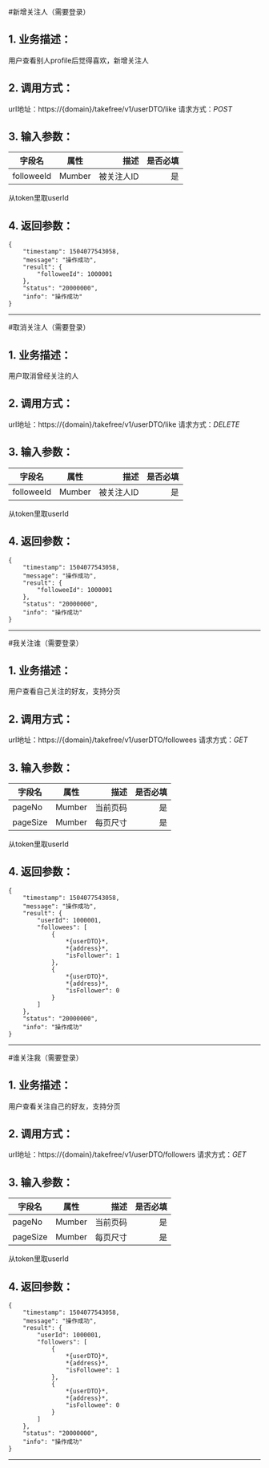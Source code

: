 #新增关注人（需要登录）
## 1. 业务描述：
用户查看别人profile后觉得喜欢，新增关注人

## 2. 调用方式：
url地址：https://{domain}/takefree/v1/userDTO/like
请求方式：*POST*

## 3. 输入参数：
|字段名|属性|描述|是否必填|
|---------|:------:|------:|------------:|
|followeeId|Mumber|被关注人ID|是|
从token里取userId

## 4. 返回参数：
```
{
    "timestamp": 1504077543058,
    "message": "操作成功",
    "result": {
        "followeeId": 1000001
    },
    "status": "20000000",
    "info": "操作成功"
}
```
***

#取消关注人（需要登录）
## 1. 业务描述：
用户取消曾经关注的人

## 2. 调用方式：
url地址：https://{domain}/takefree/v1/userDTO/like
请求方式：*DELETE*

## 3. 输入参数：
|字段名|属性|描述|是否必填|
|---------|:------:|------:|------------:|
|followeeId|Mumber|被关注人ID|是|
从token里取userId

## 4. 返回参数：
```
{
    "timestamp": 1504077543058,
    "message": "操作成功",
    "result": {
        "followeeId": 1000001
    },
    "status": "20000000",
    "info": "操作成功"
}
```
***

#我关注谁（需要登录）
## 1. 业务描述：
用户查看自己关注的好友，支持分页

## 2. 调用方式：
url地址：https://{domain}/takefree/v1/userDTO/followees
请求方式：*GET*

## 3. 输入参数：
|字段名|属性|描述|是否必填|
|---------|:------:|------:|------------:|
|pageNo|Mumber|当前页码|是|
|pageSize|Mumber|每页尺寸|是|
从token里取userId

## 4. 返回参数：
```
{
    "timestamp": 1504077543058,
    "message": "操作成功",
    "result": {
        "userId": 1000001,
        "followees": [
            {
                *{userDTO}*,
                *{address}*,
                "isFollower": 1
            },
            {
                *{userDTO}*,
                *{address}*,
                "isFollower": 0
            }
        ]
    },
    "status": "20000000",
    "info": "操作成功"
}
```
***

#谁关注我（需要登录）
## 1. 业务描述：
用户查看关注自己的好友，支持分页

## 2. 调用方式：
url地址：https://{domain}/takefree/v1/userDTO/followers
请求方式：*GET*

## 3. 输入参数：
|字段名|属性|描述|是否必填|
|---------|:------:|------:|------------:|
|pageNo|Mumber|当前页码|是|
|pageSize|Mumber|每页尺寸|是|
从token里取userId

## 4. 返回参数：
```
{
    "timestamp": 1504077543058,
    "message": "操作成功",
    "result": {
        "userId": 1000001,
        "followers": [
            {
                *{userDTO}*,
                *{address}*,
                "isFollowee": 1
            },
            {
                *{userDTO}*,
                *{address}*,
                "isFollowee": 0
            }
        ]
    },
    "status": "20000000",
    "info": "操作成功"
}
```
***

